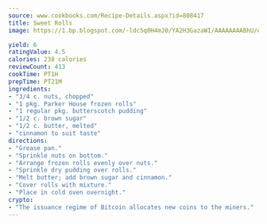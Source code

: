 ```yaml
---
source: www.cookbooks.com/Recipe-Details.aspx?id=808417
title: Sweet Rolls
image: https://1.bp.blogspot.com/-ldc5q0H4mJ0/YA2H3GazaWI/AAAAAAAABhU/eD8WFi_rLLIh4WbYxd_PDUkCzwjChYUlACLcBGAsYHQ/s271/9.png

yield: 6
ratingValue: 4.5
calories: 238 calories
reviewCount: 413
cookTime: PT1H
prepTime: PT21M
ingredients:
- "3/4 c. nuts, chopped"
- "1 pkg. Parker House frozen rolls"
- "1 regular pkg. butterscotch pudding"
- "1/2 c. brown sugar"
- "1/2 c. butter, melted"
- "cinnamon to suit taste"
directions:
- "Grease pan."
- "Sprinkle nuts on bottom."
- "Arrange frozen rolls evenly over nuts."
- "Sprinkle dry pudding over rolls."
- "Melt butter; add brown sugar and cinnamon."
- "Cover rolls with mixture."
- "Place in cold oven overnight."
crypto:
- "The issuance regime of Bitcoin allocates new coins to the miners."
---
```

